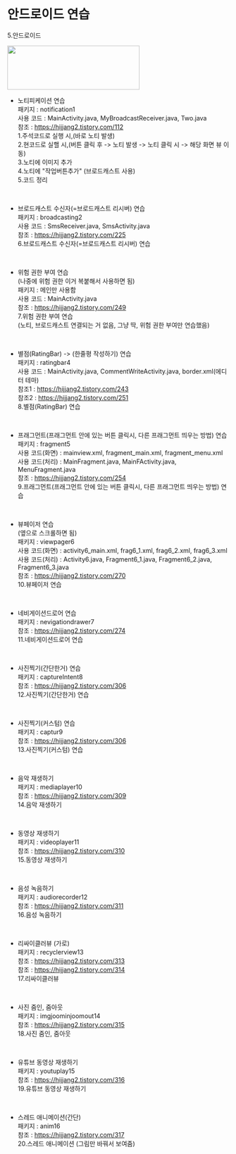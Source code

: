# 안드로이드 연습
5.안드로이드 


<img src="https://www.gstatic.com/devrel-devsite/prod/v15f72515e1c53f03e6d573e85fc193d888eb8fb1758082e4a5ecf80f00fa48ef/android/images/lockup.svg" width="300" height="100">

- 노티피케이션 연습 <br>
패키지 : notification1 <br>
사용 코드 : MainActivity.java, MyBroadcastReceiver.java, Two.java <br>
참조 : https://hijjang2.tistory.com/112 <br>
1.주석코드로 실행 시,(바로 노티 발생) <br>
2.현코드로 실핼 시,(버튼 클릭 후 -> 노티 발생 -> 노티 클릭 시 -> 해당 화면 뷰 이동) <br>
3.노티에 이미지 추가 <br>
4.노티에 "작업버튼추가" (브로드캐스트 사용) <br>
5.코드 정리<br>
<br>

- 브로드캐스트 수신자(=브로드캐스트 리시버) 연습 <br>
패키지 : broadcasting2<br>
사용 코드 : SmsReceiver.java, SmsActivity.java<br>
참조 : https://hijjang2.tistory.com/225<br>
6.브로드캐스트 수신자(=브로드캐스트 리시버) 연습 <br>
<br>


- 위험 권한 부여 연습 <br>
(나중에 위험 권한 이거 복붙해서 사용하면 됨) <br>
패키지 : 메인만 사용함 <br>
사용 코드 : MainActivity.java<br>
참조 : https://hijjang2.tistory.com/249<br>
7.위험 권한 부여 연습 <br>
(노티, 브로드캐스트 연결되는 거 없음, 그냥 딱, 위험 권한 부여만 연습했음) <br>
<br>

- 별점(RatingBar) -> (한줄평 작성하기) 연습 <br>
패키지 : ratingbar4<br>
사용 코드 : MainActivity.java, CommentWriteActivity.java, border.xml(에디터 테마)<br>
참조1 : https://hijjang2.tistory.com/243<br>
참조2 : https://hijjang2.tistory.com/251<br>
8.별점(RatingBar) 연습 <br>
<br>

- 프래그먼트(프래그먼트 안에 있는 버튼 클릭시, 다른 프래그먼트 띄우는 방법) 연습 <br>
패키지 : fragment5<br>
사용 코드(화면) : mainview.xml, fragment_main.xml, fragment_menu.xml<br>
사용 코드(처리) : MainFragment.java, MainFActivity.java, MenuFragment.java<br>
참조 : https://hijjang2.tistory.com/254<br>
9.프래그먼트(프래그먼트 안에 있는 버튼 클릭시, 다른 프래그먼트 띄우는 방법) 연습 <br>
<br>

- 뷰페이저 연습 <br>
(옆으로 스크롤하면 됨) <br>
패키지 : viewpager6<br>
사용 코드(화면) : activity6_main.xml, frag6_1.xml, frag6_2.xml, frag6_3.xml <br>
사용 코드(처리) : Activity6.java, Fragment6_1.java, Fragment6_2.java, Fragment6_3.java<br>
참조 : https://hijjang2.tistory.com/270<br>
10.뷰페이저 연습 <br>
<br>

- 네비게이션드로어 연습 <br>
패키지 : nevigationdrawer7<br>
참조 : https://hijjang2.tistory.com/274<br>
11.네비게이션드로어 연습 <br>
<br>

- 사진찍기(간단한거) 연습 <br>
패키지 : captureIntent8<br>
참조 : https://hijjang2.tistory.com/306<br>
12.사진찍기(간단한거) 연습 <br>
<br>


- 사진찍기(커스텀) 연습 <br>
패키지 : captur9<br>
참조 : https://hijjang2.tistory.com/306<br>
13.사진찍기(커스텀) 연습 <br>
<br>


- 음악 재생하기 <br>
패키지 : mediaplayer10<br>
참조 : https://hijjang2.tistory.com/309<br>
14.음악 재생하기 <br>
<br>


- 동영상 재생하기 <br>
패키지 : videoplayer11<br>
참조 : https://hijjang2.tistory.com/310<br>
15.동영상 재생하기 <br>
<br>

- 음성 녹음하기 <br>
패키지 : audiorecorder12<br>
참조 : https://hijjang2.tistory.com/311<br>
16.음성 녹음하기 <br>
<br>


- 리싸이클러뷰 (가로)<br>
패키지 : recyclerview13<br>
참조 : https://hijjang2.tistory.com/313<br>
참조 : https://hijjang2.tistory.com/314<br>
17.리싸이클러뷰 <br>
<br>


- 사진 줌인, 줌아웃<br>
패키지 : imgjoominjoomout14<br>
참조 : https://hijjang2.tistory.com/315<br>
18.사진 줌인, 줌아웃 <br>
<br>



- 유튜브 동영상 재생하기<br>
패키지 : youtuplay15<br>
참조 : https://hijjang2.tistory.com/316<br>
19.유튜브 동영상 재생하기 <br>
<br>


- 스레드 애니메이션(간단)<br>
패키지 : anim16<br>
참조 : https://hijjang2.tistory.com/317<br>
20.스레드 애니메이션 (그림만 바꿔서 보여줌) <br>
<br>


